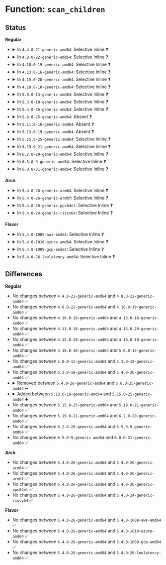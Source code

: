 # Function: <code>scan_children</code>

## Status
<b>Regular</b>
<ul>
<li>
<details>
<summary>In <code>4.4.0-21-generic-amd64</code>: Selective Inline ❓</summary>

```c
void scan_children(struct sock * x, void (*)(struct unix_sock *) func, struct sk_buff_head * hitlist)
```

```json
{
  "name": "scan_children",
  "collision_type": "Unique Static",
  "inline_type": "Selective",
  "funcs": [
    {
      "addr": 18446744071586980176,
      "name": "scan_children",
      "external": false,
      "loc": "net/unix/garbage.c:201",
      "file": "net/unix/garbage.c",
      "inline": "not declared, inlined",
      "caller_inline": [],
      "caller_func": [
        "net/unix/garbage.c:unix_gc",
        "net/unix/garbage.c:unix_gc",
        "net/unix/garbage.c:unix_gc"
      ]
    }
  ],
  "symbols": [
    {
      "addr": 18446744071586980176,
      "name": "scan_children",
      "section": ".text",
      "bind": "STB_LOCAL",
      "size": 300
    }
  ]
}
```
</details>
</li>
<li>
<details>
<summary>In <code>4.8.0-22-generic-amd64</code>: Selective Inline ❓</summary>

```c
void scan_children(struct sock * x, void (*)(struct unix_sock *) func, struct sk_buff_head * hitlist)
```

```json
{
  "name": "scan_children",
  "collision_type": "Unique Static",
  "inline_type": "Selective",
  "funcs": [
    {
      "addr": 18446744071587426656,
      "name": "scan_children",
      "external": false,
      "loc": "net/unix/garbage.c:201",
      "file": "net/unix/garbage.c",
      "inline": "not declared, inlined",
      "caller_inline": [],
      "caller_func": [
        "net/unix/garbage.c:unix_gc",
        "net/unix/garbage.c:unix_gc",
        "net/unix/garbage.c:unix_gc"
      ]
    }
  ],
  "symbols": [
    {
      "addr": 18446744071587426656,
      "name": "scan_children",
      "section": ".text",
      "bind": "STB_LOCAL",
      "size": 307
    }
  ]
}
```
</details>
</li>
<li>
<details>
<summary>In <code>4.10.0-19-generic-amd64</code>: Selective Inline ❓</summary>

```c
void scan_children(struct sock * x, void (*)(struct unix_sock *) func, struct sk_buff_head * hitlist)
```

```json
{
  "name": "scan_children",
  "collision_type": "Unique Static",
  "inline_type": "Selective",
  "funcs": [
    {
      "addr": 18446744071587630048,
      "name": "scan_children",
      "external": false,
      "loc": "net/unix/garbage.c:202",
      "file": "net/unix/garbage.c",
      "inline": "not declared, inlined",
      "caller_inline": [],
      "caller_func": [
        "net/unix/garbage.c:unix_gc",
        "net/unix/garbage.c:unix_gc",
        "net/unix/garbage.c:unix_gc"
      ]
    }
  ],
  "symbols": [
    {
      "addr": 18446744071587630048,
      "name": "scan_children",
      "section": ".text",
      "bind": "STB_LOCAL",
      "size": 307
    }
  ]
}
```
</details>
</li>
<li>
<details>
<summary>In <code>4.13.0-16-generic-amd64</code>: Selective Inline ❓</summary>

```c
void scan_children(struct sock * x, void (*)(struct unix_sock *) func, struct sk_buff_head * hitlist)
```

```json
{
  "name": "scan_children",
  "collision_type": "Unique Static",
  "inline_type": "Selective",
  "funcs": [
    {
      "addr": 18446744071587779392,
      "name": "scan_children",
      "external": false,
      "loc": "net/unix/garbage.c:202",
      "file": "net/unix/garbage.c",
      "inline": "not declared, inlined",
      "caller_inline": [],
      "caller_func": [
        "net/unix/garbage.c:unix_gc",
        "net/unix/garbage.c:unix_gc",
        "net/unix/garbage.c:unix_gc"
      ]
    }
  ],
  "symbols": [
    {
      "addr": 18446744071587779392,
      "name": "scan_children",
      "section": ".text",
      "bind": "STB_LOCAL",
      "size": 307
    }
  ]
}
```
</details>
</li>
<li>
<details>
<summary>In <code>4.15.0-20-generic-amd64</code>: Selective Inline ❓</summary>

```c
void scan_children(struct sock * x, void (*)(struct unix_sock *) func, struct sk_buff_head * hitlist)
```

```json
{
  "name": "scan_children",
  "collision_type": "Unique Static",
  "inline_type": "Selective",
  "funcs": [
    {
      "addr": 18446744071588308208,
      "name": "scan_children",
      "external": false,
      "loc": "net/unix/garbage.c:202",
      "file": "net/unix/garbage.c",
      "inline": "not declared, inlined",
      "caller_inline": [],
      "caller_func": [
        "net/unix/garbage.c:unix_gc",
        "net/unix/garbage.c:unix_gc",
        "net/unix/garbage.c:unix_gc"
      ]
    }
  ],
  "symbols": [
    {
      "addr": 18446744071588308208,
      "name": "scan_children",
      "section": ".text",
      "bind": "STB_LOCAL",
      "size": 307
    }
  ]
}
```
</details>
</li>
<li>
<details>
<summary>In <code>4.18.0-10-generic-amd64</code>: Selective Inline ❓</summary>

```c
void scan_children(struct sock * x, void (*)(struct unix_sock *) func, struct sk_buff_head * hitlist)
```

```json
{
  "name": "scan_children",
  "collision_type": "Unique Static",
  "inline_type": "Selective",
  "funcs": [
    {
      "addr": 18446744071588664544,
      "name": "scan_children",
      "external": false,
      "loc": "net/unix/garbage.c:202",
      "file": "net/unix/garbage.c",
      "inline": "not declared, inlined",
      "caller_inline": [],
      "caller_func": [
        "net/unix/garbage.c:unix_gc",
        "net/unix/garbage.c:unix_gc",
        "net/unix/garbage.c:unix_gc"
      ]
    }
  ],
  "symbols": [
    {
      "addr": 18446744071588664544,
      "name": "scan_children",
      "section": ".text",
      "bind": "STB_LOCAL",
      "size": 307
    }
  ]
}
```
</details>
</li>
<li>
<details>
<summary>In <code>5.0.0-13-generic-amd64</code>: Selective Inline ❓</summary>

```c
void scan_children(struct sock * x, void (*)(struct unix_sock *) func, struct sk_buff_head * hitlist)
```

```json
{
  "name": "scan_children",
  "collision_type": "Unique Static",
  "inline_type": "Selective",
  "funcs": [
    {
      "addr": 18446744071588880416,
      "name": "scan_children",
      "external": false,
      "loc": "net/unix/garbage.c:202",
      "file": "net/unix/garbage.c",
      "inline": "not declared, inlined",
      "caller_inline": [],
      "caller_func": [
        "net/unix/garbage.c:unix_gc",
        "net/unix/garbage.c:unix_gc",
        "net/unix/garbage.c:unix_gc"
      ]
    }
  ],
  "symbols": [
    {
      "addr": 18446744071588880416,
      "name": "scan_children",
      "section": ".text",
      "bind": "STB_LOCAL",
      "size": 307
    }
  ]
}
```
</details>
</li>
<li>
<details>
<summary>In <code>5.3.0-18-generic-amd64</code>: Selective Inline ❓</summary>

```c
void scan_children(struct sock * x, void (*)(struct unix_sock *) func, struct sk_buff_head * hitlist)
```

```json
{
  "name": "scan_children",
  "collision_type": "Unique Static",
  "inline_type": "Selective",
  "funcs": [
    {
      "addr": 18446744071589320768,
      "name": "scan_children",
      "external": false,
      "loc": "net/unix/garbage.c:133",
      "file": "net/unix/garbage.c",
      "inline": "not declared, inlined",
      "caller_inline": [],
      "caller_func": [
        "net/unix/garbage.c:unix_gc",
        "net/unix/garbage.c:unix_gc",
        "net/unix/garbage.c:unix_gc"
      ]
    }
  ],
  "symbols": [
    {
      "addr": 18446744071589320768,
      "name": "scan_children",
      "section": ".text",
      "bind": "STB_LOCAL",
      "size": 295
    }
  ]
}
```
</details>
</li>
<li>
<details>
<summary>In <code>5.4.0-26-generic-amd64</code>: Selective Inline ❓</summary>

```c
void scan_children(struct sock * x, void (*)(struct unix_sock *) func, struct sk_buff_head * hitlist)
```

```json
{
  "name": "scan_children",
  "collision_type": "Unique Static",
  "inline_type": "Selective",
  "funcs": [
    {
      "addr": 18446744071589545008,
      "name": "scan_children",
      "external": false,
      "loc": "net/unix/garbage.c:133",
      "file": "net/unix/garbage.c",
      "inline": "not declared, inlined",
      "caller_inline": [],
      "caller_func": [
        "net/unix/garbage.c:unix_gc",
        "net/unix/garbage.c:unix_gc",
        "net/unix/garbage.c:unix_gc"
      ]
    }
  ],
  "symbols": [
    {
      "addr": 18446744071589545008,
      "name": "scan_children",
      "section": ".text",
      "bind": "STB_LOCAL",
      "size": 295
    }
  ]
}
```
</details>
</li>
<li>
<details>
<summary>In <code>5.8.0-25-generic-amd64</code>: Absent ❓</summary>

```json
{
  "name": "scan_children",
  "collision_type": "Unique Static",
  "inline_type": "Selective",
  "funcs": [
    {
      "addr": 18446744071590548694,
      "name": "scan_children",
      "external": false,
      "loc": "net/unix/garbage.c:133",
      "file": "net/unix/garbage.c",
      "inline": "not declared, inlined",
      "caller_inline": [
        "net/unix/garbage.c:unix_gc",
        "net/unix/garbage.c:unix_gc",
        "net/unix/garbage.c:unix_gc"
      ],
      "caller_func": [
        "net/unix/garbage.c:unix_gc",
        "net/unix/garbage.c:unix_gc",
        "net/unix/garbage.c:unix_gc"
      ]
    }
  ],
  "symbols": [
    {
      "addr": 18446744071590548048,
      "name": "scan_children.part.0",
      "section": ".text",
      "bind": "STB_LOCAL",
      "size": 267
    }
  ]
}
```
</details>
</li>
<li>
<details>
<summary>In <code>5.11.0-16-generic-amd64</code>: Absent ❓</summary>

```json
{
  "name": "scan_children",
  "collision_type": "Unique Static",
  "inline_type": "Selective",
  "funcs": [
    {
      "addr": 18446744071590608390,
      "name": "scan_children",
      "external": false,
      "loc": "net/unix/garbage.c:133",
      "file": "net/unix/garbage.c",
      "inline": "not declared, inlined",
      "caller_inline": [
        "net/unix/garbage.c:unix_gc",
        "net/unix/garbage.c:unix_gc",
        "net/unix/garbage.c:unix_gc"
      ],
      "caller_func": [
        "net/unix/garbage.c:unix_gc",
        "net/unix/garbage.c:unix_gc",
        "net/unix/garbage.c:unix_gc"
      ]
    }
  ],
  "symbols": [
    {
      "addr": 18446744071590607744,
      "name": "scan_children.part.0",
      "section": ".text",
      "bind": "STB_LOCAL",
      "size": 267
    }
  ]
}
```
</details>
</li>
<li>
<details>
<summary>In <code>5.13.0-19-generic-amd64</code>: Absent ❓</summary>

```json
{
  "name": "scan_children",
  "collision_type": "Unique Static",
  "inline_type": "Selective",
  "funcs": [
    {
      "addr": 18446744071590533790,
      "name": "scan_children",
      "external": false,
      "loc": "net/unix/garbage.c:133",
      "file": "net/unix/garbage.c",
      "inline": "not declared, inlined",
      "caller_inline": [
        "net/unix/garbage.c:unix_gc",
        "net/unix/garbage.c:unix_gc",
        "net/unix/garbage.c:unix_gc"
      ],
      "caller_func": [
        "net/unix/garbage.c:unix_gc",
        "net/unix/garbage.c:unix_gc",
        "net/unix/garbage.c:unix_gc"
      ]
    }
  ],
  "symbols": [
    {
      "addr": 18446744071590533152,
      "name": "scan_children.part.0",
      "section": ".text",
      "bind": "STB_LOCAL",
      "size": 267
    }
  ]
}
```
</details>
</li>
<li>
<details>
<summary>In <code>5.15.0-25-generic-amd64</code>: Selective Inline ❓</summary>

```c
void scan_children(struct sock * x, void (*)(struct unix_sock *) func, struct sk_buff_head * hitlist)
```

```json
{
  "name": "scan_children",
  "collision_type": "Unique Static",
  "inline_type": "Selective",
  "funcs": [
    {
      "addr": 18446744071591341872,
      "name": "scan_children",
      "external": false,
      "loc": "net/unix/garbage.c:133",
      "file": "net/unix/garbage.c",
      "inline": "not declared, inlined",
      "caller_inline": [],
      "caller_func": [
        "net/unix/garbage.c:unix_gc",
        "net/unix/garbage.c:unix_gc",
        "net/unix/garbage.c:unix_gc"
      ]
    }
  ],
  "symbols": [
    {
      "addr": 18446744071591341872,
      "name": "scan_children",
      "section": ".text",
      "bind": "STB_LOCAL",
      "size": 295
    }
  ]
}
```
</details>
</li>
<li>
<details>
<summary>In <code>5.19.0-21-generic-amd64</code>: Selective Inline ❓</summary>

```c
void scan_children(struct sock * x, void (*)(struct unix_sock *) func, struct sk_buff_head * hitlist)
```

```json
{
  "name": "scan_children",
  "collision_type": "Unique Static",
  "inline_type": "Selective",
  "funcs": [
    {
      "addr": 18446744071593013760,
      "name": "scan_children",
      "external": false,
      "loc": "net/unix/garbage.c:133",
      "file": "net/unix/garbage.c",
      "inline": "not declared, inlined",
      "caller_inline": [],
      "caller_func": [
        "net/unix/garbage.c:unix_gc",
        "net/unix/garbage.c:unix_gc",
        "net/unix/garbage.c:unix_gc"
      ]
    }
  ],
  "symbols": [
    {
      "addr": 18446744071593013760,
      "name": "scan_children",
      "section": ".text",
      "bind": "STB_LOCAL",
      "size": 301
    }
  ]
}
```
</details>
</li>
<li>
<details>
<summary>In <code>6.2.0-20-generic-amd64</code>: Selective Inline ❓</summary>

```c
void scan_children(struct sock * x, void (*)(struct unix_sock *) func, struct sk_buff_head * hitlist)
```

```json
{
  "name": "scan_children",
  "collision_type": "Unique Static",
  "inline_type": "Selective",
  "funcs": [
    {
      "addr": 18446744071594903696,
      "name": "scan_children",
      "external": false,
      "loc": "net/unix/garbage.c:133",
      "file": "net/unix/garbage.c",
      "inline": "not declared, inlined",
      "caller_inline": [],
      "caller_func": [
        "net/unix/garbage.c:unix_gc",
        "net/unix/garbage.c:unix_gc",
        "net/unix/garbage.c:unix_gc"
      ]
    }
  ],
  "symbols": [
    {
      "addr": 18446744071594903696,
      "name": "scan_children",
      "section": ".text",
      "bind": "STB_LOCAL",
      "size": 301
    }
  ]
}
```
</details>
</li>
<li>
<details>
<summary>In <code>6.5.0-9-generic-amd64</code>: Selective Inline ❓</summary>

```c
void scan_children(struct sock * x, void (*)(struct unix_sock *) func, struct sk_buff_head * hitlist)
```

```json
{
  "name": "scan_children",
  "collision_type": "Unique Static",
  "inline_type": "Selective",
  "funcs": [
    {
      "addr": 18446744071595295232,
      "name": "scan_children",
      "external": false,
      "loc": "net/unix/garbage.c:133",
      "file": "net/unix/garbage.c",
      "inline": "not declared, inlined",
      "caller_inline": [],
      "caller_func": [
        "net/unix/garbage.c:unix_gc",
        "net/unix/garbage.c:unix_gc",
        "net/unix/garbage.c:unix_gc"
      ]
    }
  ],
  "symbols": [
    {
      "addr": 18446744071595295232,
      "name": "scan_children",
      "section": ".text",
      "bind": "STB_LOCAL",
      "size": 301
    }
  ]
}
```
</details>
</li>
<li>
<details>
<summary>In <code>6.8.0-31-generic-amd64</code>: Selective Inline ❓</summary>

```c
void scan_children(struct sock * x, void (*)(struct unix_sock *) func, struct sk_buff_head * hitlist)
```

```json
{
  "name": "scan_children",
  "collision_type": "Unique Static",
  "inline_type": "Selective",
  "funcs": [
    {
      "addr": 18446744071596136544,
      "name": "scan_children",
      "external": false,
      "loc": "net/unix/garbage.c:133",
      "file": "net/unix/garbage.c",
      "inline": "not declared, inlined",
      "caller_inline": [],
      "caller_func": [
        "net/unix/garbage.c:unix_gc",
        "net/unix/garbage.c:unix_gc",
        "net/unix/garbage.c:unix_gc"
      ]
    }
  ],
  "symbols": [
    {
      "addr": 18446744071596136544,
      "name": "scan_children",
      "section": ".text",
      "bind": "STB_LOCAL",
      "size": 301
    }
  ]
}
```
</details>
</li>
</ul>
<b>Arch</b>
<ul>
<li>
<details>
<summary>In <code>5.4.0-26-generic-arm64</code>: Selective Inline ❓</summary>

```c
void scan_children(struct sock * x, void (*)(struct unix_sock *) func, struct sk_buff_head * hitlist)
```

```json
{
  "name": "scan_children",
  "collision_type": "Unique Static",
  "inline_type": "Selective",
  "funcs": [
    {
      "addr": 18446603336503216624,
      "name": "scan_children",
      "external": false,
      "loc": "net/unix/garbage.c:133",
      "file": "net/unix/garbage.c",
      "inline": "not declared, inlined",
      "caller_inline": [],
      "caller_func": [
        "net/unix/garbage.c:unix_gc",
        "net/unix/garbage.c:unix_gc",
        "net/unix/garbage.c:unix_gc"
      ]
    }
  ],
  "symbols": [
    {
      "addr": 18446603336503216624,
      "name": "scan_children",
      "section": ".text",
      "bind": "STB_LOCAL",
      "size": 388
    }
  ]
}
```
</details>
</li>
<li>
<details>
<summary>In <code>5.4.0-26-generic-armhf</code>: Selective Inline ❓</summary>

```c
void scan_children(struct sock * x, void (*)(struct unix_sock *) func, struct sk_buff_head * hitlist)
```

```json
{
  "name": "scan_children",
  "collision_type": "Unique Static",
  "inline_type": "Selective",
  "funcs": [
    {
      "addr": 3235886780,
      "name": "scan_children",
      "external": false,
      "loc": "net/unix/garbage.c:133",
      "file": "net/unix/garbage.c",
      "inline": "not declared, inlined",
      "caller_inline": [],
      "caller_func": [
        "net/unix/garbage.c:unix_gc",
        "net/unix/garbage.c:unix_gc",
        "net/unix/garbage.c:unix_gc"
      ]
    }
  ],
  "symbols": [
    {
      "addr": 3235886780,
      "name": "scan_children",
      "section": ".text",
      "bind": "STB_LOCAL",
      "size": 304
    }
  ]
}
```
</details>
</li>
<li>
<details>
<summary>In <code>5.4.0-26-generic-ppc64el</code>: Selective Inline ❓</summary>

```c
void scan_children(struct sock * x, void (*)(struct unix_sock *) func, struct sk_buff_head * hitlist)
```

```json
{
  "name": "scan_children",
  "collision_type": "Unique Static",
  "inline_type": "Selective",
  "funcs": [
    {
      "addr": 13835058055296952832,
      "name": "scan_children",
      "external": false,
      "loc": "net/unix/garbage.c:133",
      "file": "net/unix/garbage.c",
      "inline": "not declared, inlined",
      "caller_inline": [],
      "caller_func": [
        "net/unix/garbage.c:unix_gc",
        "net/unix/garbage.c:unix_gc",
        "net/unix/garbage.c:unix_gc"
      ]
    }
  ],
  "symbols": [
    {
      "addr": 13835058055296952832,
      "name": "scan_children",
      "section": ".text",
      "bind": "STB_LOCAL",
      "size": 424
    }
  ]
}
```
</details>
</li>
<li>
<details>
<summary>In <code>5.4.0-24-generic-riscv64</code>: Selective Inline ❓</summary>

```c
void scan_children(struct sock * x, void (*)(struct unix_sock *) func, struct sk_buff_head * hitlist)
```

```json
{
  "name": "scan_children",
  "collision_type": "Unique Static",
  "inline_type": "Selective",
  "funcs": [
    {
      "addr": 18446743936279250822,
      "name": "scan_children",
      "external": false,
      "loc": "net/unix/garbage.c:133",
      "file": "net/unix/garbage.c",
      "inline": "not declared, inlined",
      "caller_inline": [],
      "caller_func": [
        "net/unix/garbage.c:unix_gc",
        "net/unix/garbage.c:unix_gc",
        "net/unix/garbage.c:unix_gc"
      ]
    }
  ],
  "symbols": [
    {
      "addr": 18446743936279250822,
      "name": "scan_children",
      "section": ".text",
      "bind": "STB_LOCAL",
      "size": 288
    }
  ]
}
```
</details>
</li>
</ul>
<b>Flavor</b>
<ul>
<li>
<details>
<summary>In <code>5.4.0-1009-aws-amd64</code>: Selective Inline ❓</summary>

```c
void scan_children(struct sock * x, void (*)(struct unix_sock *) func, struct sk_buff_head * hitlist)
```

```json
{
  "name": "scan_children",
  "collision_type": "Unique Static",
  "inline_type": "Selective",
  "funcs": [
    {
      "addr": 18446744071589149376,
      "name": "scan_children",
      "external": false,
      "loc": "net/unix/garbage.c:133",
      "file": "net/unix/garbage.c",
      "inline": "not declared, inlined",
      "caller_inline": [],
      "caller_func": [
        "net/unix/garbage.c:unix_gc",
        "net/unix/garbage.c:unix_gc",
        "net/unix/garbage.c:unix_gc"
      ]
    }
  ],
  "symbols": [
    {
      "addr": 18446744071589149376,
      "name": "scan_children",
      "section": ".text",
      "bind": "STB_LOCAL",
      "size": 295
    }
  ]
}
```
</details>
</li>
<li>
<details>
<summary>In <code>5.4.0-1010-azure-amd64</code>: Selective Inline ❓</summary>

```c
void scan_children(struct sock * x, void (*)(struct unix_sock *) func, struct sk_buff_head * hitlist)
```

```json
{
  "name": "scan_children",
  "collision_type": "Unique Static",
  "inline_type": "Selective",
  "funcs": [
    {
      "addr": 18446744071588874368,
      "name": "scan_children",
      "external": false,
      "loc": "net/unix/garbage.c:133",
      "file": "net/unix/garbage.c",
      "inline": "not declared, inlined",
      "caller_inline": [],
      "caller_func": [
        "net/unix/garbage.c:unix_gc",
        "net/unix/garbage.c:unix_gc",
        "net/unix/garbage.c:unix_gc"
      ]
    }
  ],
  "symbols": [
    {
      "addr": 18446744071588874368,
      "name": "scan_children",
      "section": ".text",
      "bind": "STB_LOCAL",
      "size": 295
    }
  ]
}
```
</details>
</li>
<li>
<details>
<summary>In <code>5.4.0-1009-gcp-amd64</code>: Selective Inline ❓</summary>

```c
void scan_children(struct sock * x, void (*)(struct unix_sock *) func, struct sk_buff_head * hitlist)
```

```json
{
  "name": "scan_children",
  "collision_type": "Unique Static",
  "inline_type": "Selective",
  "funcs": [
    {
      "addr": 18446744071589586240,
      "name": "scan_children",
      "external": false,
      "loc": "net/unix/garbage.c:133",
      "file": "net/unix/garbage.c",
      "inline": "not declared, inlined",
      "caller_inline": [],
      "caller_func": [
        "net/unix/garbage.c:unix_gc",
        "net/unix/garbage.c:unix_gc",
        "net/unix/garbage.c:unix_gc"
      ]
    }
  ],
  "symbols": [
    {
      "addr": 18446744071589586240,
      "name": "scan_children",
      "section": ".text",
      "bind": "STB_LOCAL",
      "size": 295
    }
  ]
}
```
</details>
</li>
<li>
<details>
<summary>In <code>5.4.0-26-lowlatency-amd64</code>: Selective Inline ❓</summary>

```c
void scan_children(struct sock * x, void (*)(struct unix_sock *) func, struct sk_buff_head * hitlist)
```

```json
{
  "name": "scan_children",
  "collision_type": "Unique Static",
  "inline_type": "Selective",
  "funcs": [
    {
      "addr": 18446744071589634048,
      "name": "scan_children",
      "external": false,
      "loc": "net/unix/garbage.c:133",
      "file": "net/unix/garbage.c",
      "inline": "not declared, inlined",
      "caller_inline": [],
      "caller_func": [
        "net/unix/garbage.c:unix_gc",
        "net/unix/garbage.c:unix_gc",
        "net/unix/garbage.c:unix_gc"
      ]
    }
  ],
  "symbols": [
    {
      "addr": 18446744071589634048,
      "name": "scan_children",
      "section": ".text",
      "bind": "STB_LOCAL",
      "size": 293
    }
  ]
}
```
</details>
</li>
</ul>

## Differences
<b>Regular</b>
<ul>
<li>
No changes between <code>4.4.0-21-generic-amd64</code> and <code>4.8.0-22-generic-amd64</code> ✅
</li>
<li>
No changes between <code>4.8.0-22-generic-amd64</code> and <code>4.10.0-19-generic-amd64</code> ✅
</li>
<li>
No changes between <code>4.10.0-19-generic-amd64</code> and <code>4.13.0-16-generic-amd64</code> ✅
</li>
<li>
No changes between <code>4.13.0-16-generic-amd64</code> and <code>4.15.0-20-generic-amd64</code> ✅
</li>
<li>
No changes between <code>4.15.0-20-generic-amd64</code> and <code>4.18.0-10-generic-amd64</code> ✅
</li>
<li>
No changes between <code>4.18.0-10-generic-amd64</code> and <code>5.0.0-13-generic-amd64</code> ✅
</li>
<li>
No changes between <code>5.0.0-13-generic-amd64</code> and <code>5.3.0-18-generic-amd64</code> ✅
</li>
<li>
No changes between <code>5.3.0-18-generic-amd64</code> and <code>5.4.0-26-generic-amd64</code> ✅
</li>
<li>
<details>
<summary>Removed between <code>5.4.0-26-generic-amd64</code> and <code>5.8.0-25-generic-amd64</code> ➖</summary>

```c
void scan_children(struct sock * x, void (*)(struct unix_sock *) func, struct sk_buff_head * hitlist)
```
</details>
</li>
<li>
<details>
<summary>Added between <code>5.13.0-19-generic-amd64</code> and <code>5.15.0-25-generic-amd64</code> ➕</summary>

```c
void scan_children(struct sock * x, void (*)(struct unix_sock *) func, struct sk_buff_head * hitlist)
```
</details>
</li>
<li>
No changes between <code>5.15.0-25-generic-amd64</code> and <code>5.19.0-21-generic-amd64</code> ✅
</li>
<li>
No changes between <code>5.19.0-21-generic-amd64</code> and <code>6.2.0-20-generic-amd64</code> ✅
</li>
<li>
No changes between <code>6.2.0-20-generic-amd64</code> and <code>6.5.0-9-generic-amd64</code> ✅
</li>
<li>
No changes between <code>6.5.0-9-generic-amd64</code> and <code>6.8.0-31-generic-amd64</code> ✅
</li>
</ul>
<b>Arch</b>
<ul>
<li>
No changes between <code>5.4.0-26-generic-amd64</code> and <code>5.4.0-26-generic-arm64</code> ✅
</li>
<li>
No changes between <code>5.4.0-26-generic-amd64</code> and <code>5.4.0-26-generic-armhf</code> ✅
</li>
<li>
No changes between <code>5.4.0-26-generic-amd64</code> and <code>5.4.0-26-generic-ppc64el</code> ✅
</li>
<li>
No changes between <code>5.4.0-26-generic-amd64</code> and <code>5.4.0-24-generic-riscv64</code> ✅
</li>
</ul>
<b>Flavor</b>
<ul>
<li>
No changes between <code>5.4.0-26-generic-amd64</code> and <code>5.4.0-1009-aws-amd64</code> ✅
</li>
<li>
No changes between <code>5.4.0-26-generic-amd64</code> and <code>5.4.0-1010-azure-amd64</code> ✅
</li>
<li>
No changes between <code>5.4.0-26-generic-amd64</code> and <code>5.4.0-1009-gcp-amd64</code> ✅
</li>
<li>
No changes between <code>5.4.0-26-generic-amd64</code> and <code>5.4.0-26-lowlatency-amd64</code> ✅
</li>
</ul>
